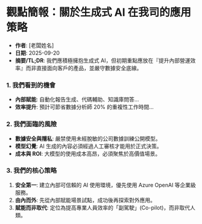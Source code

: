 # 觀點簡報：關於生成式 AI 在我司的應用策略

- **作者**: [老闆姓名]
- **日期**: 2025-09-20
- **摘要/TL;DR**: 我們應積極擁抱生成式 AI，但初期重點應放在『提升內部營運效率』而非直接面向客戶的產品，並嚴守數據安全底線。

### 1. 我們看到的機會
- **內部賦能**: 自動化報告生成、代碼輔助、知識庫問答...
- **效率提升**: 預計可節省數據分析師 20% 的重複性工作時間...

### 2. 我們面臨的風險
- **數據安全與隱私**: 嚴禁使用未經脫敏的公司數據訓練公開模型。
- **模型幻覺**: AI 生成的內容必須經過人工審核才能用於正式決策。
- **成本與 ROI**: 大模型的使用成本高昂，必須聚焦於高價值場景。

### 3. 我們的核心策略
1.  **安全第一**: 建立內部可信賴的 AI 使用環境，優先使用 Azure OpenAI 等企業級服務。
2.  **由內而外**: 先從內部賦能場景試點，成功後再探索對外應用。
3.  **賦能而非取代**: 定位為提高專業人員效率的「副駕駛」(Co-pilot)，而非取代人類。
